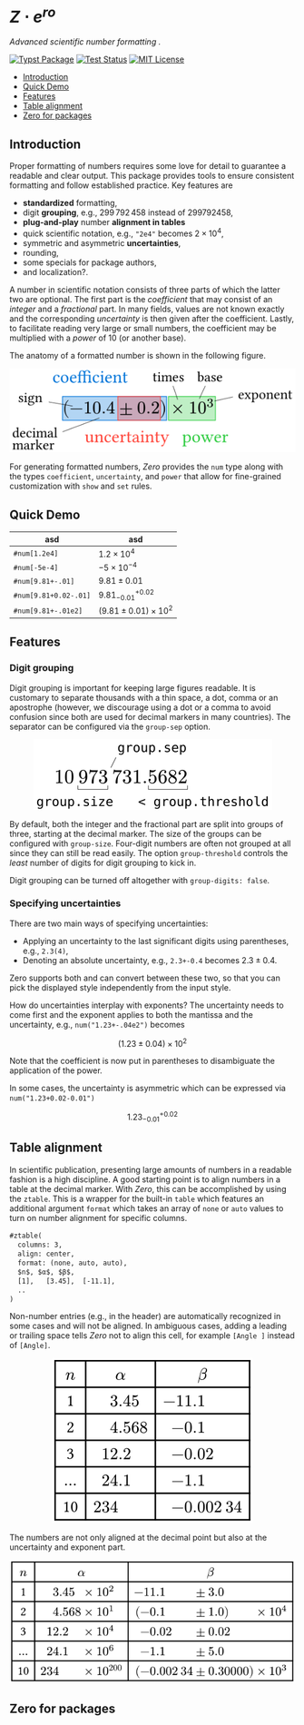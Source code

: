
# $Z\cdot e^{ro}$


_Advanced scientific number formatting ._

[![Typst Package](https://img.shields.io/badge/dynamic/toml?url=https%3A%2F%2Fraw.githubusercontent.com%2FMc-Zen%2Fzero%2Fmain%2Ftypst.toml&query=%24.package.version&prefix=v&logo=typst&label=package&color=239DAD)](https://typst.app/universe/package/zero)
[![Test Status](https://github.com/Mc-Zen/zero/actions/workflows/run_tests.yml/badge.svg)](https://github.com/Mc-Zen/zero/actions/workflows/run_tests.yml)
[![MIT License](https://img.shields.io/badge/license-MIT-blue)](https://github.com/Mc-Zen/zero/blob/main/LICENSE)


- [Introduction](#introduction)
- [Quick Demo](#quick-demo)
- [Features](#features)
- [Table alignment](#table-alignment)
- [Zero for packages](#zero-for-packages)

## Introduction

Proper formatting of numbers requires some love for detail to guarantee a readable and clear output. This package provides tools to ensure consistent formatting and follow established practice. Key features are
- **standardized** formatting,
- digit **grouping**, e.g., $`299\,792\,458`$ instead of $299792458$,
- **plug-and-play** number **alignment in tables**
- quick scientific notation, e.g., `"2e4"` becomes $2\times10^4$,
- symmetric and asymmetric **uncertainties**,
- rounding,
- some specials for package authors,
- and localization?. 

A number in scientific notation consists of three parts of which the latter two are optional. The first part is the _coefficient_ that may consist of an _integer_ and a _fractional_ part. In many fields, values are not known exactly and the corresponding _uncertainty_ is then given after the coefficient. Lastly, to facilitate reading very large or small numbers, the coefficient may be multiplied with a _power_ of 10 (or another base). 

The anatomy of a formatted number is shown in the following figure.

<p align="center">
  <img alt="Anatomy of a formatted number" src="docs/figures/anatomy.svg">
</p>

For generating formatted numbers, *Zero* provides the `num` type along with the types `coefficient`, `uncertainty`, and `power` that allow for fine-grained customization with `show` and `set` rules. 

## Quick Demo

| asd | asd|
|-----|----|
| `#num[1.2e4]`        | $1.2\times 10^4$  |
| `#num[-5e-4]`        | $-5\times 10^{-4}$|
| `#num[9.81+-.01]`    | $9.81\pm 0.01$  |
| `#num[9.81+0.02-.01]`| $9.81^{+0.02}_{-0.01}$|
| `#num[9.81+-.01e2]`      | $(9.81\pm0.01)\times 10^2$|





## Features
### Digit grouping

Digit grouping is important for keeping large figures readable. It is customary to separate thousands with a thin space, a dot, comma or an apostrophe (however, we discourage using a dot or a comma to avoid confusion since both are used for decimal markers in many countries). The separator can be configured via the `group-sep` option. 


<p align="center">
  <img alt="Digit grouping" src="docs/figures/grouping.svg">
</p>

By default, both the integer and the fractional part are split into groups of three, starting at the decimal marker. The size of the groups can be configured with `group-size`. Four-digit numbers are often not grouped at all since they can still be read easily. The option `group-threshold` controls the _least_ number of digits for digit grouping to kick in. 

Digit grouping can be turned off altogether with `group-digits: false`. 

### Specifying uncertainties

There are two main ways of specifying uncertainties:
- Applying an uncertainty to the last significant digits using parentheses, e.g., `2.3(4)`,
- Denoting an absolute uncertainty, e.g., `2.3+-0.4` becomes $2.3\pm0.4$. 

Zero supports both and can convert between these two, so that you can pick the displayed style independently from the input style. 

How do uncertainties interplay with exponents? The uncertainty needs to come first and the exponent applies to both the mantissa and the uncertainty, e.g., `num("1.23+-.04e2")` becomes

$$ (1.23\pm0.04)\times 10^2 $$

Note that the coefficient is now put in parentheses to disambiguate the application of the power. 

In some cases, the uncertainty is asymmetric which can be expressed via `num("1.23+0.02-0.01")`

$$ 1.23^{+0.02}_{-0.01} $$

## Table alignment

In scientific publication, presenting large amounts of numbers in a readable fashion is a high discipline. A good starting point is to align numbers in a table at the decimal marker. With _Zero_, this can be accomplished by using the `ztable`. This is a wrapper for the built-in `table` which features an additional argument `format` which takes an array of `none` or `auto` values to turn on number alignment for specific columns. 


```typ
#ztable(
  columns: 3,
  align: center,
  format: (none, auto, auto),
  $n$, $α$, $β$,
  [1],   [3.45],  [-11.1],
  ..
)
```

Non-number entries (e.g., in the header) are automatically recognized in some cases and will not be aligned. In ambiguous cases, adding a leading or trailing space tells _Zero_ not to align this cell, for example `[Angle ]` instead of `[Angle]`. 


<p align="center">
  <img alt="Number alignment in tables" src="docs/figures/table1.svg">
</p>

The numbers are not only aligned at the decimal point but also at the uncertainty and exponent part. 


<p align="center">
  <img alt="Advanced number alignment in tables" src="docs/figures/table2.svg">
</p>


## Zero for packages
